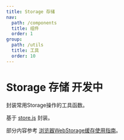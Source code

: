 ```yaml
---
title: Storage 存储
nav:
  path: /components
  title: 组件
  order: 1
group:
  path: /utils
  title: 工具
  order: 10
---
```


# Storage 存储 <Badge type="warning">开发中</Badge>

封装常用Storage操作的工具函数。

基于 [store.js](https://github.com/marcuswestin/store.js) 封装。

部分内容参考 [浏览器WebStorage缓存使用指南](https://juejin.cn/post/6984908770149138446)。
